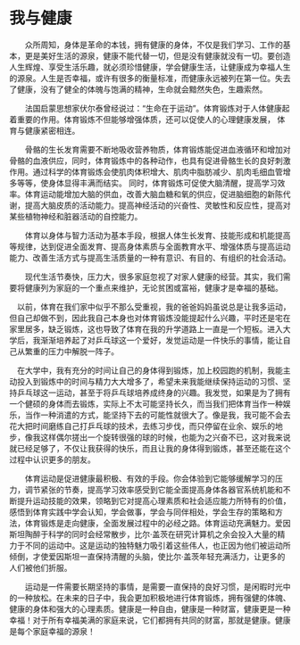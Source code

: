 # 我与健康 

 

　　众所周知，身体是革命的本钱，拥有健康的身体，不仅是我们学习、工作的基本，更是美好生活的源泉，健康不能代替一切，但是没有健康就没有一切。要创造人生辉煌、享受生活乐趣，就必须珍惜健康，学会健康生活，让健康成为幸福人生的源泉。人生是否幸福，或许有很多的衡量标准，而健康永远被列在第一位。失去了健康，没有了健全的体魄与饱满的精神，生命就会黯然失色，生趣索然。

　　法国启蒙思想家伏尔泰曾经说过：“生命在于运动”。体育锻炼对于人体健康起着重要的作用。体育锻炼不但能够增强体质，还可以促使人的心理健康发展， 体育与健康紧密相连。 

　　骨骼的生长发育需要不断地吸收营养物质，体育锻炼能促进血液循环和增加对骨骼的血液供应，同时，体育锻炼中的各种动作，也具有促进骨骼生长的良好刺激作用。通过科学的体育锻炼会使肌肉体积增大、肌肉中脂肪减少、肌肉毛细血管增多等等，使身体显得丰满而结实。 同时，体育锻炼可促使大脑清醒，提高学习效率。体育运动能增加大脑的供血，改善大脑血糖和氧的供应，促进脑细胞的新陈代谢，提高大脑皮质的活动能力。提高神经活动的兴奋性、灵敏性和反应性，提高对某些植物神经和脏器活动的自控能力。  

　　体育以身体与智力活动为基本手段，根据人体生长发育、技能形成和机能提高等规律，达到促进全面发育、提高身体素质与全面教育水平、增强体质与提高运动能力、改善生活方式与提高生活质量的一种有意识、有目的、有组织的社会活动。

　　现代生活节奏快，压力大，很多家庭忽视了对家人健康的经营。其实，我们需要将健康列为家庭的一个重点来维护，无论贫困或富裕，健康才是幸福的基础。

​	　以前，体育在我们家中似乎不那么受重视，我的爸爸妈妈虽说总是让我多运动，但自己却做不到，因此我自己本身也对体育锻炼没能提起什么兴趣，平时还是宅在家里居多，缺乏锻炼，这也导致了体育在我的升学道路上一直是一个短板。进入大学后，我渐渐培养起了对乒乓球这一个爱好，发觉运动是一件快乐的事情，能让自己从繁重的压力中解脱一阵子。

​	　在大学中，我有充分的时间让自己的身体得到锻炼，加上校园跑的机制，我能主动投入到锻炼中的时间与精力大大增多了，希望未来我能继续保持运动的习惯、坚持乒乓球这一运动，甚至于将乒乓球培养成终身的兴趣。我发觉，如果是为了拥有一个健硕的身体而去锻炼，实际上不太可能坚持长久，而当我们把体育当作一种娱乐，当作一种消遣的方式，能坚持下去的可能性就很大了。像是我，我可能不会去花大把时间磨练自己打乒乓球的技术，去练习步伐，而只停留在业余、娱乐的地步，像我这样偶尔搓出一个旋转很强的球的时候，也能为之兴奋不已，这对我来说就已经足够了，不仅让我获得的快乐，而且让我的身体得到锻炼，甚至还能在这个过程中认识更多的朋友。 

　　体育运动是促进健康最积极、有效的手段。你会体验到它能够缓解学习的压力，调节紧张的节奏，提高学习效率感受到它能全面提高身体各器官系统机能和不断提升运动技能的效果，领略到它对提高心理素质和社会适应能力所特有的价值，感悟到体育实践中学会认知，学会做事，学会与同伴相处，学会生存的策略和方法，体育锻炼是走向健康，全面发展过程中的必经之路。体育运动充满魅力。爱因斯坦陶醉于科学的同时会经常散步，比尔·盖茨在研究计算机之余会投入大量的精力于不同的运动中。这是运动的独特魅力吸引着这些伟人，也正因为他们被运动所倾倒，才使爱因斯坦一直保持清醒的头脑，使比尔·盖茨年轻充满活力，让更多的人们被他们折服。

　　运动是一件需要长期坚持的事情，是需要一直保持的良好习惯，是闲暇时光中的一种放松。在未来的日子中，我会更加积极地进行体育锻炼，拥有强健的体魄、健康的身体和强大的心理素质。健康是一种自由，健康是一种财富，健康更是一种幸福！对于所有幸福美满的家庭来说，它们都拥有共同的财富，那就是健康。健康是每个家庭幸福的源泉！

 

